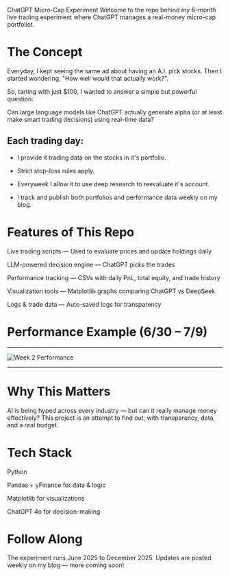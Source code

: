 ChatGPT Micro-Cap Experiment
Welcome to the repo behind my 6-month live trading experiment where ChatGPT manages a real-money micro-cap portfoliot.

# The Concept
Everyday, I kept seeing the same ad about having an A.I. pick stocks. 
Then I started wondering, "How well would that actually work?".

So, tarting with just $100, I wanted to answer a simple but powerful question:

Can large language models like ChatGPT actually generate alpha (or at least make smart trading decisions) using real-time data?

## Each trading day:

- I provide it trading data on the stocks in it's portfolio.

- Strict stop-loss rules apply.

- Everyweek I allow it to use deep research to reevaluate it's account.

- I track and publish both portfolios and performance data weekly on my blog.

# Features of This Repo
Live trading scripts — Used to evaluate prices and update holdings daily

LLM-powered decision engine — ChatGPT picks the trades

Performance tracking — CSVs with daily PnL, total equity, and trade history

Visualization tools — Matplotlib graphs comparing ChatGPT vs DeepSeek

Logs & trade data — Auto-saved logs for transparency

# Performance Example (6/30 – 7/9)

---

![Week 2 Performance](6-30%207-9%20Results.png)

---

# Why This Matters
AI is being hyped across every industry — but can it really manage money effectively?
This project is an attempt to find out, with transparency, data, and a real budget.

# Tech Stack
Python 

Pandas + yFinance for data & logic

Matplotlib for visualizations

ChatGPT 4o for decision-making

# Follow Along
The experiment runs June 2025 to December 2025.
Updates are posted weekly on my blog — more coming soon!
